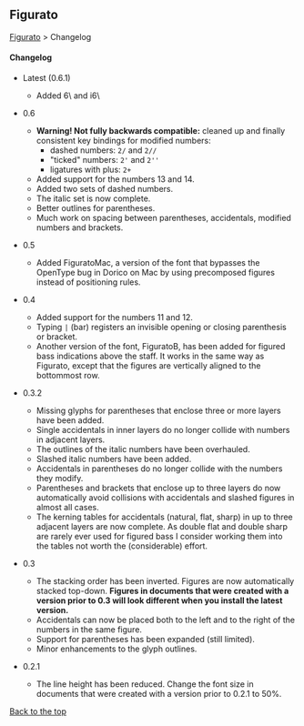 ## Figurato

[Figurato](../README.md) > Changelog  

#### Changelog

- Latest (0.6.1)
    - Added 6\ and i6\  
- 0.6
    - **Warning! Not fully backwards compatible:** cleaned up and finally consistent key bindings for modified numbers:
        - dashed numbers: `2/` and `2//`
        - "ticked" numbers: `2'` and `2''`
        - ligatures with plus: `2+`
    - Added support for the numbers 13 and 14.
    - Added two sets of dashed numbers.
    - The italic set is now complete.
    - Better outlines for parentheses.
    - Much work on spacing between parentheses, accidentals, modified numbers and brackets.
- 0.5
    - Added FiguratoMac, a version of the font that bypasses the OpenType bug in Dorico on Mac by using precomposed figures instead of positioning rules.
- 0.4
    - Added support for the numbers 11 and 12.
    - Typing `|` (bar) registers an invisible opening or closing parenthesis or bracket.
    - Another version of the font, FiguratoB, has been added for figured bass indications above the staff. It works in the same way as Figurato, except that the figures are vertically aligned to the bottommost row.
- 0.3.2
    - Missing glyphs for parentheses that enclose three or more layers have been added.
    - Single accidentals in inner layers do no longer collide with numbers in adjacent layers.
    - The outlines of the italic numbers have been overhauled.
    - Slashed italic numbers have been added.
    - Accidentals in parentheses do no longer collide with the numbers they modify.
    - Parentheses and brackets that enclose up to three layers do now automatically avoid collisions with accidentals and slashed figures in almost all cases.
    - The kerning tables for accidentals (natural, flat, sharp) in up to three adjacent layers are now complete. As double flat and double sharp are rarely ever used for figured bass I consider working them into the tables not worth the (considerable) effort.
- 0.3
    - The stacking order has been inverted. Figures are now automatically stacked top-down. **Figures in documents that were created with a version prior to 0.3 will look different when you install the latest version.**
    - Accidentals can now be placed both to the left and to the right of the numbers in the same figure.
    - Support for parentheses has been expanded (still limited).
    - Minor enhancements to the glyph outlines.

- 0.2.1
    - The line height has been reduced. Change the font size in documents that were created with a version prior to 0.2.1 to 50%.  

[Back to the top](changelog.md#figurato)